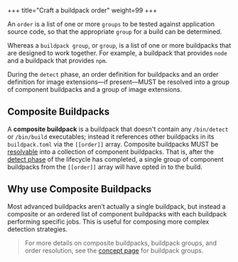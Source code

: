 +++
title="Craft a buildpack order"
weight=99
+++

An `order` is a list of one or more `groups` to be tested against application source code, so that the appropriate `group` for a build can be determined.

<!--more-->

Whereas a `buildpack group`, or `group`, is a list of one or more buildpacks that are designed to work together. For example, a buildpack that provides `node` and a buildpack that provides `npm`.

During the `detect` phase, an order definition for buildpacks and an order definition for image extensions—if present—MUST be resolved into a group of component buildpacks and a group of image extensions.

## Composite Buildpacks

A **composite buildpack** is a buildpack that doesn't contain any `/bin/detect` or `/bin/build` executables; instead it references other buildpacks in its `buildpack.toml` via the `[[order]]` array. Composite buildpacks MUST be [resolvable](https://github.com/buildpacks/spec/blob/main/buildpack.md#order-resolution) into a collection of component buildpacks. That is, after the [detect phase](https://buildpacks.io/docs/for-buildpack-authors/concepts/lifecycle-phases/#phase-2-detect) of the lifecycle has completed, a single group of component buildpacks from the `[[order]]` array will have opted in to the build.

## Why use Composite Buildpacks

Most advanced buildpacks aren’t actually a single buildpack, but instead a composite or an ordered list of component buildpacks with each buildpack performing specific jobs. This is useful for composing more complex detection strategies.

>For more details on composite buildpacks, buildpack groups, and order resolution, see the [concept page](https://buildpacks.io/docs/for-buildpack-authors/concepts/buildpack-group/) for buildpack groups.
